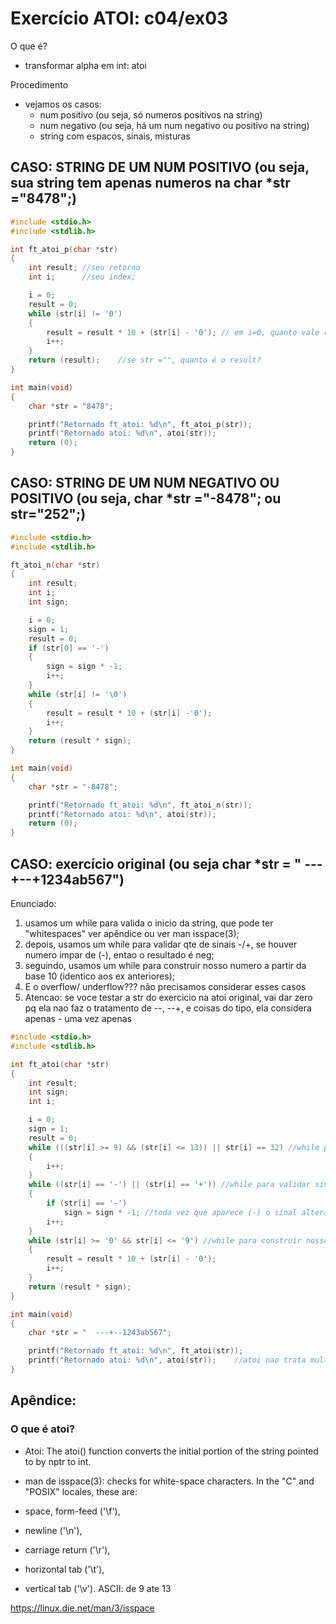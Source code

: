 # Exercício ATOI: c04/ex03

O que é?
 - transformar alpha em int: atoi

Procedimento
 - vejamos os casos:
	- num positivo (ou seja, só numeros positivos na string)
	- num negativo (ou seja, há um num negativo ou positivo na string)
	- string com espacos, sinais, misturas


## CASO: STRING DE UM NUM POSITIVO (ou seja, sua string tem apenas numeros na char *str ="8478";)

```c
#include <stdio.h>
#include <stdlib.h>

int	ft_atoi_p(char *str)
{
	int result; //seu retorno
	int i;		//seu index;

	i = 0;
	result = 0;
	while (str[i] != '0')
	{
		result = result * 10 + (str[i] - '0'); // em i=0, quanto vale result? e em i=1?
		i++;
	}
	return (result);	//se str ="", quanto é o result?
}

int	main(void)
{
	char *str = "8478";

	printf("Retornado ft_atoi: %d\n", ft_atoi_p(str));
	printf("Retornado atoi: %d\n", atoi(str));
	return (0);
}
```

## CASO: STRING DE UM NUM NEGATIVO OU POSITIVO (ou seja, char *str ="-8478"; ou str="252";)

```c
#include <stdio.h>
#include <stdlib.h>

ft_atoi_n(char *str)
{
	int	result;
	int	i;
	int	sign;

	i = 0;
	sign = 1;
	result = 0;
	if (str[0] == '-')
	{
		sign = sign * -1;
		i++;
	}
	while (str[i] != '\0')
	{
		result = result * 10 + (str[i] -'0');
		i++;
	}
	return (result * sign);
}

int	main(void)
{
	char *str = "-8478";

	printf("Retornado ft_atoi: %d\n", ft_atoi_n(str));
	printf("Retornado atoi: %d\n", atoi(str));
	return (0);
}
```

## CASO: exercício original (ou seja char *str = "  ---+--+1234ab567")

Enunciado:

1. usamos um while para valida o inicio da string, que pode ter "whitespaces" ver apêndice ou ver man isspace(3);
3. depois, usamos um while para validar qte de sinais -/+, se houver numero impar de (-), entao o resultado é neg;
4. seguindo, usamos um while para construir nosso numero a partir da base 10 (identico aos ex anteriores);
5. E o overflow/ underflow??? não precisamos considerar esses casos
6. Atencao: se voce testar a str do exercicio na atoi original, vai dar zero pq ela nao faz o tratamento de --, --+, e coisas do tipo, ela considera apenas - uma vez apenas

```c
#include <stdio.h>
#include <stdlib.h>

int	ft_atoi(char *str)
{
	int	result;
	int	sign;
	int	i;

	i = 0;
	sign = 1;
	result = 0;
	while (((str[i] >= 9) && (str[i] <= 13)) || str[i] == 32) //while para validar que os primeiros chars sao 'white spaces', veja tabela ascii
	{
		i++;
	}
	while ((str[i] == '-') || (str[i] == '+')) //while para validar sinais -/=
	{
		if (str[i] == '-')
			sign = sign * -1; //toda vez que aparece (-) o sinal altera, entao nao é necessário conferir se '-' apareceu um num impar de vezes
		i++;
	}
	while (str[i] >= '0' && str[i] <= '9') //while para construir nosso num, que para quando achamos o char a do exercicio
	{
		result = result * 10 + (str[i] - '0');
		i++;
	}
	return (result * sign);
}

int	main(void)
{
	char *str = "  ---+--1243ab567";

	printf("Retornado ft_atoi: %d\n", ft_atoi(str));
	printf("Retornado atoi: %d\n", atoi(str));    //atoi nao trata multiplos sinais, mas algo como "-25298" vai funcionar pra ambas
}
```

## Apêndice:
### O que é atoi?

- Atoi: The atoi() function converts the initial portion of the string pointed to by nptr to int.

 - man de isspace(3): checks for white-space characters. 
In the "C" and "POSIX" locales, these are: 
 - space, form-feed ('\f'), 
 - newline ('\n'), 
 - carriage return ('\r'),
 - horizontal tab ('\t'),
 - vertical tab ('\v').
ASCII: de 9 ate 13

https://linux.die.net/man/3/isspace